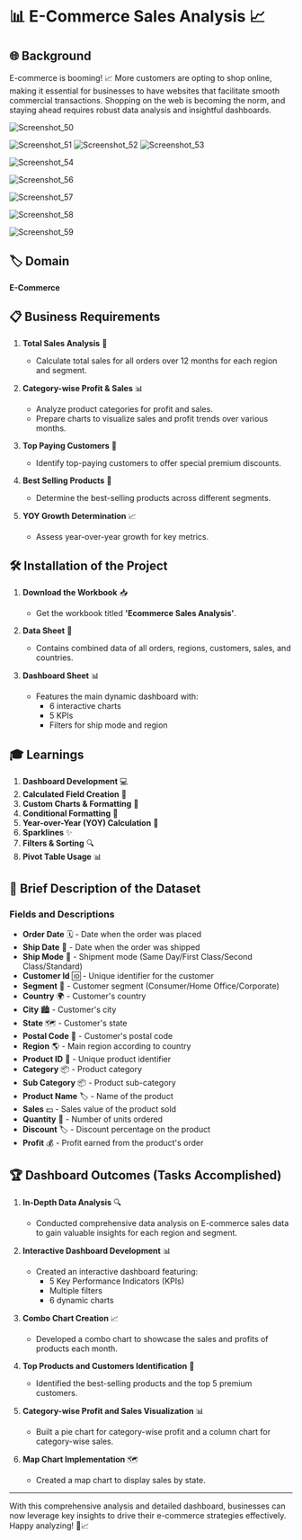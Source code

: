 # 📊 E-Commerce Sales Analysis 📈

## 🌐 Background
E-commerce is booming! 📈 More customers are opting to shop online, making it essential for businesses to have websites that facilitate smooth commercial transactions. Shopping on the web is becoming the norm, and staying ahead requires robust data analysis and insightful dashboards.

![Screenshot_50](https://github.com/DE-romane/Excel-E-Commerce-Sales-Analysis/assets/70475916/13d18765-6b89-427f-a63f-43373bd8ed1f)


![Screenshot_51](https://github.com/DE-romane/Excel-E-Commerce-Sales-Analysis/assets/70475916/28fb9ad0-4055-424a-8149-9a0a6d297dad)
![Screenshot_52](https://github.com/DE-romane/Excel-E-Commerce-Sales-Analysis/assets/70475916/1036b447-364d-4e93-a67a-3e98bb85bc26)
![Screenshot_53](https://github.com/DE-romane/Excel-E-Commerce-Sales-Analysis/assets/70475916/872f67f5-569b-464b-89e2-1d67e9a6b23a)

![Screenshot_54](https://github.com/DE-romane/Excel-E-Commerce-Sales-Analysis/assets/70475916/2b25bfb0-3973-484c-94ad-5a4bc03eea34)

![Screenshot_56](https://github.com/DE-romane/Excel-E-Commerce-Sales-Analysis/assets/70475916/42315bf2-3a7c-47a4-9d1e-b8fe574c6107)

![Screenshot_57](https://github.com/DE-romane/Excel-E-Commerce-Sales-Analysis/assets/70475916/5e0f7b16-acae-4a69-875b-d75f52781aa9)

![Screenshot_58](https://github.com/DE-romane/Excel-E-Commerce-Sales-Analysis/assets/70475916/a792f024-07ec-403d-b463-573a73c2bd9b)

![Screenshot_59](https://github.com/DE-romane/Excel-E-Commerce-Sales-Analysis/assets/70475916/47abaa5c-27d9-4602-bb63-743b42533f23)


## 🏷️ Domain
**E-Commerce**

## 📋 Business Requirements

1. **Total Sales Analysis** 📅
   - Calculate total sales for all orders over 12 months for each region and segment.

2. **Category-wise Profit & Sales** 📊
   - Analyze product categories for profit and sales.
   - Prepare charts to visualize sales and profit trends over various months.

3. **Top Paying Customers** 💸
   - Identify top-paying customers to offer special premium discounts.

4. **Best Selling Products** 🛒
   - Determine the best-selling products across different segments.

5. **YOY Growth Determination** 📈
   - Assess year-over-year growth for key metrics.

## 🛠️ Installation of the Project

1. **Download the Workbook** 📥
   - Get the workbook titled **'Ecommerce Sales Analysis'**.

2. **Data Sheet** 📑
   - Contains combined data of all orders, regions, customers, sales, and countries.

3. **Dashboard Sheet** 📊
   - Features the main dynamic dashboard with:
     - 6 interactive charts
     - 5 KPIs
     - Filters for ship mode and region

## 🎓 Learnings

1. **Dashboard Development** 💻
2. **Calculated Field Creation** 📐
3. **Custom Charts & Formatting** 🎨
4. **Conditional Formatting** 🔄
5. **Year-over-Year (YOY) Calculation** 📆
6. **Sparklines** ✨
7. **Filters & Sorting** 🔍
8. **Pivot Table Usage** 📊

## 📜 Brief Description of the Dataset

### Fields and Descriptions

- **Order Date** 🗓️ - Date when the order was placed
- **Ship Date** 🚚 - Date when the order was shipped
- **Ship Mode** 🚢 - Shipment mode (Same Day/First Class/Second Class/Standard)
- **Customer Id** 🆔 - Unique identifier for the customer
- **Segment** 📂 - Customer segment (Consumer/Home Office/Corporate)
- **Country** 🌍 - Customer's country
- **City** 🏙️ - Customer's city
- **State** 🗺️ - Customer's state
- **Postal Code** 📮 - Customer's postal code
- **Region** 🌎 - Main region according to country
- **Product ID** 🛒 - Unique product identifier
- **Category** 📦 - Product category
- **Sub Category** 📦 - Product sub-category
- **Product Name** 🏷️ - Name of the product
- **Sales** 💵 - Sales value of the product sold
- **Quantity** 🔢 - Number of units ordered
- **Discount** 🏷️ - Discount percentage on the product
- **Profit** 💰 - Profit earned from the product's order

## 🏆 Dashboard Outcomes (Tasks Accomplished)

1. **In-Depth Data Analysis** 🔍
   - Conducted comprehensive data analysis on E-commerce sales data to gain valuable insights for each region and segment.

2. **Interactive Dashboard Development** 📊
   - Created an interactive dashboard featuring:
     - 5 Key Performance Indicators (KPIs)
     - Multiple filters
     - 6 dynamic charts

3. **Combo Chart Creation** 📈
   - Developed a combo chart to showcase the sales and profits of products each month.

4. **Top Products and Customers Identification** 🏅
   - Identified the best-selling products and the top 5 premium customers.

5. **Category-wise Profit and Sales Visualization** 📊
   - Built a pie chart for category-wise profit and a column chart for category-wise sales.

6. **Map Chart Implementation** 🗺️
   - Created a map chart to display sales by state.

---

With this comprehensive analysis and detailed dashboard, businesses can now leverage key insights to drive their e-commerce strategies effectively. Happy analyzing! 🚀📈
